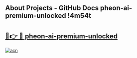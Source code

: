 ## About Projects - GitHub Docs pheon-ai-premium-unlocked !4m54t

# <h2><a href="https://andorid.site?title=pheon-ai-premium-unlocked&ref=19M">🔗👉 🔴 pheon-ai-premium-unlocked</a></h2>

[![acn](https://github.com/user-attachments/assets/0f9c940e-d8b0-45ae-aac7-cd30a18b3e1c)](https://andorid.site?title=pheon-ai-premium-unlocked&ref=19M)
